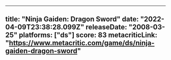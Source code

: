 
---
title: "Ninja Gaiden: Dragon Sword"
date: "2022-04-09T23:38:28.099Z"
releaseDate: "2008-03-25"
platforms: ["ds"]
score: 83
metacriticLink: "https://www.metacritic.com/game/ds/ninja-gaiden-dragon-sword"
---
